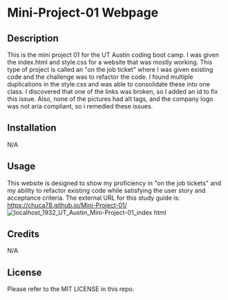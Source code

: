 # Mini-Project-01 Webpage

## Description

This is the mini project 01 for the UT Austin coding boot camp. I was given the index.html and style.css for a website that was mostly working. This type of project is called an "on the job ticket" where I was given existing code and the challenge was to refactor the code. I found multiple duplications in the style.css and was able to consolidate these into one class. I discovered that one of the links was broken, so I added an id to fix this issue. Also, none of the pictures had alt tags, and the company logo was not aria compliant, so i remedied these issues.

## Installation

N/A

## Usage

This website is designed to show my proficiency in "on the job tickets" and my ability to refactor existing code while satisfying the user story and acceptance criteria. The external URL for this study guide is: https://chuca78.github.io/Mini-Project-01/
![localhost_1932_UT_Austin_Mini-Project-01_index html](https://user-images.githubusercontent.com/97859682/190628616-43d1e8dc-9bf9-4964-8c91-9917fabd18d6.png)

## Credits

N/A

## License

Please refer to the MIT LICENSE in this repo.
